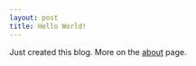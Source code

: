 ```yaml
---
layout: post
title: Hello World!
---
```

Just created this blog. More on the [about](http://chtixof.github.io/about/) page. 
